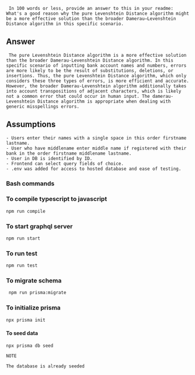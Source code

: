 
` In 100 words or less, provide an answer to this in your readme: What's a good reason why the pure Levenshtein Distance algorithm might be a more effective solution than the broader Damerau–Levenshtein Distance algorithm in this specific scenario.`

## Answer

``` The pure Levenshtein Distance algorithm is a more effective solution than the broader Damerau-Levenshtein Distance algorithm. In this specific scenario of inputting bank account names and numbers, errors are more likely to be the result of substitutions, deletions, or insertions. Thus, the pure Levenshtein Distance algorithm, which only considers these three types of errors, is more efficient and accurate. However, the broader Damerau-Levenshtein algorithm additionally takes into account transpositions of adjacent characters, which is likely not a common error that could occur in human input. The damerau-Levenshtein Distance algorithm is appropriate when dealing with generic misspellings errors.```

## Assumptions

```
- Users enter their names with a single space in this order firstname lastname.
- User who have middlename enter middle name if registered with their bank in the order firstname middlename lastname.
- User in DB is identified by ID.
- Frontend can select query fields of choice.
- .env was added for access to hosted database and ease of testing.
```

### Bash commands

### To compile typescript to javascript
```bash
npm run compile
```

### To start graphql server

```bash
npm run start
```

### To run test

```bash
npm run test
```

### To migrate schema

```bash
 npm run prisma:migrate
```

### To initialize prisma

```bash
npx prisma init
```

#### To seed data

```bash
npx prisma db seed
```

`NOTE`
```
The database is already seeded
```
